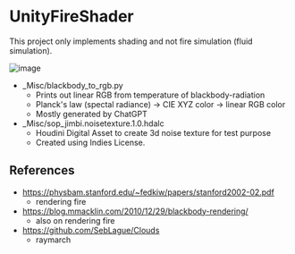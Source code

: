 # UnityFireShader

This project only implements shading and not fire simulation (fluid simulation).

![image](https://github.com/jimbi-o/UnityFireShader/assets/35837796/553420a8-d8d3-4448-9ef8-f521c530323d)

* _Misc/blackbody_to_rgb.py
  * Prints out linear RGB from temperature of blackbody-radiation
  * Planck's law (spectal radiance) ->  CIE XYZ color -> linear RGB color
  * Mostly generated by ChatGPT
* _Misc/sop_jimbi.noisetexture.1.0.hdalc
  * Houdini Digital Asset to create 3d noise texture for test purpose
  * Created using Indies License.

## References

* https://physbam.stanford.edu/~fedkiw/papers/stanford2002-02.pdf
  * rendering fire
* https://blog.mmacklin.com/2010/12/29/blackbody-rendering/
  * also on rendering fire
* https://github.com/SebLague/Clouds
  * raymarch
